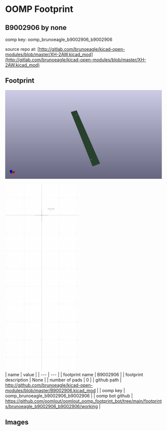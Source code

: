 # OOMP Footprint  
## B9002906  by none  
  
oomp key: oomp_brunoeagle_b9002906_b9002906  
  
source repo at: [http://gitlab.com/brunoeagle/kicad-open-modules/blob/master/XH-2AW.kicad_mod](http://gitlab.com/brunoeagle/kicad-open-modules/blob/master/XH-2AW.kicad_mod)  
## Footprint  
  
[![working_kicad_pcb_3d.png](working_kicad_pcb_3d_600.png)](working_kicad_pcb_3d.png)  
  
[![working.png](working_600.png)](working.png)  
| name | value | 
| --- | --- | 
| footprint name | B9002906 | 
| footprint description | None | 
| number of pads | 0 | 
| github path | http://github.com/brunoeagle/kicad-open-modules/blob/master/B9002906.kicad_mod | 
| oomp key | oomp_brunoeagle_b9002906_b9002906 | 
| oomp bot github | https://github.com/oomlout/oomlout_oomp_footprint_bot/tree/main/footprints/brunoeagle_b9002906_b9002906/working | 
## Images  
